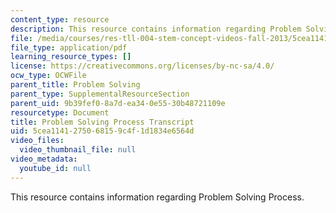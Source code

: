 ```yaml
---
content_type: resource
description: This resource contains information regarding Problem Solving Process.
file: /media/courses/res-tll-004-stem-concept-videos-fall-2013/5cea1141275068159c4f1d1834e6564d_MITRES_TLL-004F13_ProbSolv.pdf
file_type: application/pdf
learning_resource_types: []
license: https://creativecommons.org/licenses/by-nc-sa/4.0/
ocw_type: OCWFile
parent_title: Problem Solving
parent_type: SupplementalResourceSection
parent_uid: 9b39fef0-8a7d-ea34-0e55-30b48721109e
resourcetype: Document
title: Problem Solving Process Transcript
uid: 5cea1141-2750-6815-9c4f-1d1834e6564d
video_files:
  video_thumbnail_file: null
video_metadata:
  youtube_id: null
---
```

This resource contains information regarding Problem Solving Process.